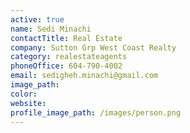 ```yaml
---
active: true
name: Sedi Minachi
contactTitle: Real Estate
company: Sutton Grp West Coast Realty
category: realestateagents
phoneOffice: 604-790-4002
email: sedigheh.minachi@gmail.com
image_path:
color:
website:
profile_image_path: /images/person.png
---
```



